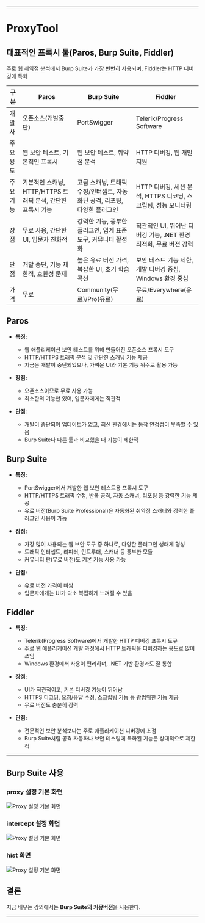 <hr />

# ProxyTool

## 대표적인 프록시 툴(Paros, Burp Suite, Fiddler)
주로 웹 취약점 분석에서 Burp Suite가 가장 빈번히 사용되며, Fiddler는 HTTP 디버깅에 특화

|구분|Paros|Burp Suite|Fiddler|
|---|---|---|---|
|개발사|오픈소스(개발중단)|PortSwigger|Telerik/Progress Software|
|주요용도|웹 보안 테스트, 기본적인 프록시|웹 보안 테스트, 취약점 분석|HTTP 디버깅, 웹 개발 지원|
|주요기능|기본적인 스캐닝, HTTP/HTTPS 트래픽 분석, 간단한 프록시 기능|고급 스캐닝, 트래픽 수정/인터셉트, 자동화된 공격, 리포팅, 다양한 플러그인|HTTP 디버깅, 세션 분석, HTTPS 디코딩, 스크립팅, 성능 모니터링|
|장점|무료 사용, 간단한 UI, 입문자 친화적|강력한 기능, 풍부한 플러그인, 업계 표준 도구, 커뮤니티 활성화|직관적인 UI, 뛰어난 디버깅 기능, .NET 환경 최적화, 무료 버전 강력|
|단점|개발 중단, 기능 제한적, 호환성 문제|높은 유료 버전 가격, 복잡한 UI, 초기 학습곡선|보안 테스트 기능 제한, 개발 디버깅 중심, Windows 환경 중심|
|가격|무료|Community(무료)/Pro(유료)|무료/Everywhere(유료)|

## Paros
- **특징:**
    - 웹 애플리케이션 보안 테스트를 위해 만들어진 오픈소스 프록시 도구
    - HTTP/HTTPS 트래픽 분석 및 간단한 스캐닝 기능 제공
    - 지금은 개발이 중단되었으나, 가벼운 UI와 기본 기능 위주로 활용 가능

- **장점:**
    - 오픈소스이므로 무료 사용 가능
    - 최소한의 기능만 있어, 입문자에게는 직관적

- **단점:**
    - 개발이 중단되어 업데이트가 없고, 최신 환경에서는 동작 안정성이 부족할 수 있음
    - Burp Suite나 다른 툴과 비교했을 때 기능이 제한적

## Burp Suite
- **특징:**
    - PortSwigger에서 개발한 웹 보안 테스트용 프록시 도구
    - HTTP/HTTPS 트래픽 수정, 반복 공격, 자동 스캐너, 리포팅 등 강력한 기능 제공
    - 유료 버전(Burp Suite Professional)은 자동화된 취약점 스캐너와 강력한 플러그인 사용이 가능

- **장점:**
    - 가장 많이 사용되는 웹 보안 도구 중 하나로, 다양한 플러그인 생태계 형성
    - 트래픽 인터셉트, 리피터, 인트루더, 스캐너 등 풍부한 모듈
    - 커뮤니티 판(무료 버전)도 기본 기능 사용 가능

- **단점:**
    - 유료 버전 가격이 비쌈
    - 입문자에게는 UI가 다소 복잡하게 느껴질 수 있음

## Fiddler
- **특징:**
    - Telerik(Progress Software)에서 개발한 HTTP 디버깅 프록시 도구
    - 주로 웹 애플리케이션 개발 과정에서 HTTP 트래픽을 디버깅하는 용도로 많이 쓰임
    - Windows 환경에서 사용이 편리하며, .NET 기반 환경과도 잘 통합

- **장점:**
    - UI가 직관적이고, 기본 디버깅 기능이 뛰어남
    - HTTPS 디코딩, 요청/응답 수정, 스크립팅 기능 등 광범위한 기능 제공
    - 무료 버전도 충분히 강력

- **단점:**
    - 전문적인 보안 분석보다는 주로 애플리케이션 디버깅에 초점
    - Burp Suite처럼 공격 자동화나 보안 테스팅에 특화된 기능은 상대적으로 제한적

---

## Burp Suite 사용
### proxy 설정 기본 화면
![Proxy 설정 기본 화면](https://jeongmooon.github.io/img/study/4-WEEK/proxy-tool/brup-proxy.png)

### intercept 설정 화면
![Proxy 설정 기본 화면](https://jeongmooon.github.io/img/study/4-WEEK/proxy-tool/brup-proxy-intercept.png)

### hist 화면
![Proxy 설정 기본 화면](https://jeongmooon.github.io/img/study/4-WEEK/proxy-tool/brup-proxy-hist.png)

## 결론
지금 배우는 강의에서는 **Burp Suite의 커뮤버전**을 사용한다.

<hr />